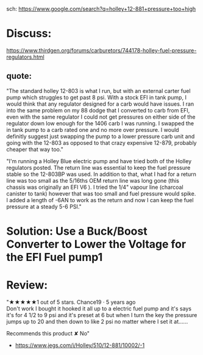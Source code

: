 sch: https://www.google.com/search?q=holley+12-881+pressure+too+high

# Discuss:
https://www.thirdgen.org/forums/carburetors/744178-holley-fuel-pressure-regulators.html

## quote:
"The standard holley 12-803 is what I run, but with an external carter fuel pump which struggles to get past 8 psi. With a stock EFI in tank pump, I would think that any regulator designed for a carb would have issues. I ran into the same problem on my 88 dodge that I converted to carb from EFI, even with the same regulator I could not get pressures on either side of the regulator down low enough for the 1406 carb I was running. I swapped the in tank pump to a carb rated one and no more over pressure. I would definitly suggest just swapping the pump to a lower pressure carb unit and going with the 12-803 as opposed to that crazy expensive 12-879, probably cheaper that way too."

"I'm running a Holley Blue electric pump and have tried both of the Holley regulators posted. The return line was essential to keep the fuel pressure stable so the 12-803BP was used. In addition to that, what I had for a return line was too small as the 5/16ths OEM return line was long gone (this chassis was originally an EFI V6 ). I tried the 1/4" vapour line (charcoal canister to tank) however that was too small and fuel pressure would spike. I added a length of -6AN to work as the return and now I can keep the fuel pressure at a steady 5-6 PSI."

# Solution: Use a Buck/Boost Converter to Lower the Voltage for the EFI Fuel pump1


# Review:
"★★★★★1 out of 5 stars.	Chance19 · 5 years ago  
Don't work
I bought it hooked it all up to a electric fuel pump and it's says it's for 4 1/2 to 9 psi and it's preset at 6 but when I turn the key the pressure jumps up to 20 and then down to like 2 psi no matter where I set it at......

Recommends this product ✘ No"
- https://www.jegs.com/i/Holley/510/12-881/10002/-1
